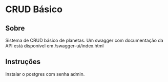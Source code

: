 # CRUD Básico
## Sobre
Sistema de CRUD básico de planetas. Um swagger com documentação da API está disponível em /swagger-ui/index.html

## Instruções
Instalar o postgres com senha admin.